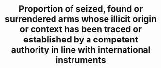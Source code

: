 ﻿---
title: >-
  Proportion  of  seized,  found  or  surrendered  arms  whose  illicit  origin  or  context  has  been  traced  or  established  by  a  competent  authority  in  line  with  international  instruments
permalink: /16-4-2/
sdg_goal: 16
layout: indicator
indicator: 16.4.2
indicator_variable: null
graph: null
graph_type_description: null
graph_status_notes: unk
variable_description: null
variable_notes: null
un_designated_tier: '3'
un_custodial_agency: UNODC;  UNODA
target_id: '16.4'
has_metadata: false
goal_meta_link: 'http://unstats.un.org/sdgs/files/metadata-compilation/Metadata-Goal-16.pdf'
goal_meta_link_page: 20
indicator_name: >-
  Proportion  of  seized,  found  or  surrendered  arms  whose  illicit  origin  or  context  has  been  traced  or  established  by  a  competent  authority  in  line  with  international  instruments
target: >-
  By  2030,  significantly  reduce  illicit  financial  and  arms  flows,  strengthen  the  recovery  and  return  of  stolen  assets  and  combat  all  forms  of  organized  crime.
source_title: null
source_notes: null
published: true  

---